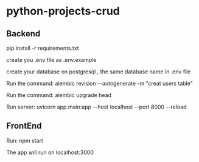 # python-projects-crud

<h2>Backend</h2>

pip install -r requirements.txt

create you .env file as .env.example

create your database on postgresql , the same database name in .env file

Run the command: alembic revision --autogenerate -m "creat users table"

Run the command: alembic upgrade head

Run server: uvicorn app.main:app --host localhost --port 8000 --reload

<h2>FrontEnd</h2>

Run: npm start

The app will run on localhost:3000

